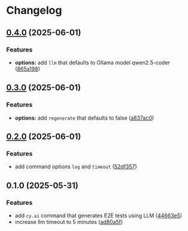 # Changelog

## [0.4.0](https://github.com/ai-action/cy-ai/compare/v0.3.0...v0.4.0) (2025-06-01)


### Features

* **options:** add `llm` that defaults to Ollama model qwen2.5-coder ([865a198](https://github.com/ai-action/cy-ai/commit/865a198287dffc3e80acd8792384c2ac5d5f657c))

## [0.3.0](https://github.com/ai-action/cy-ai/compare/v0.2.0...v0.3.0) (2025-06-01)


### Features

* **options:** add `regenerate` that defaults to false ([a837ac0](https://github.com/ai-action/cy-ai/commit/a837ac0d612529b0762dec85fd79d9dbbe87c2f4))

## [0.2.0](https://github.com/ai-action/cy-ai/compare/v0.1.0...v0.2.0) (2025-06-01)


### Features

* add command options `log` and `timeout` ([52df357](https://github.com/ai-action/cy-ai/commit/52df3574226e182fb2b501436856d5f0aec05bad))

## 0.1.0 (2025-05-31)

### Features

- add `cy.ai` command that generates E2E tests using LLM ([44663e5](https://github.com/ai-action/cy-ai/commit/44663e5cd1840a47cc39dd18337b94f200b7110b))
- increase llm timeout to 5 minutes ([ad80a5f](https://github.com/ai-action/cy-ai/commit/ad80a5f0490f8450f41df4a6baf96a1a43332934))
